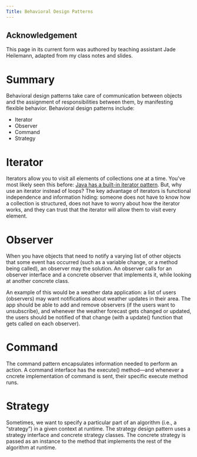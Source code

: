 ```yaml
---
Title: Behavioral Design Patterns
---
```


## Acknowledgement

This page in its current form was authored by teaching assistant Jade Heilemann, adapted from my class notes and slides.

# Summary
Behavioral design patterns take care of communication between objects and the assignment of responsibilities between them, by manifesting flexible behavior. Behavioral design patterns include:
* Iterator
* Observer
* Command
* Strategy

# Iterator
Iterators allow you to visit all elements of collections one at a time. You've most likely seen this before: [Java has a built-in iterator pattern](https://docs.oracle.com/javase/8/docs/api/java/util/HashMap.html). But, why use an iterator instead of loops? The key advantage of iterators is functional independence and information hiding: someone does not have to know how a collection is structured, does not have to worry about how the iterator works, and they can trust that the iterator will allow them to visit every element. 

# Observer
When you have objects that need to notify a varying list of other objects that some event has occurred (such as a variable change, or a method being called), an observer may the solution. An observer calls for an observer interface and a concrete observer that implements it, while looking at another concrete class. 

An example of this would be a weather data application: a list of users (observers) may want notifications about weather updates in their area. The app should be able to add and remove observers (if the users want to unsubscribe), and whenever the weather forecast gets changed or updated, the users should be notified of that change (with a update() function that gets called on each observer). 

# Command
The command pattern encapsulates information needed to perform an action. A command interface has the execute() method—and whenever a cncrete implementation of command is sent, their specific execute method runs. 

# Strategy
Sometimes, we want to specify a particular part of an algorithm (i.e., a “strategy”) in a given context at runtime. The strategy design pattern uses a strategy interface and concrete strategy classes. The concrete strategy is passed as an instance to the method that implements the rest of the algorithm at runtime.
